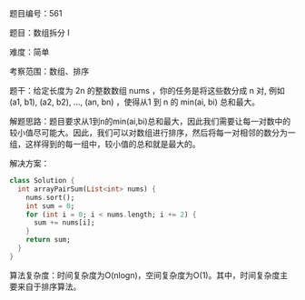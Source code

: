 题目编号：561

题目：数组拆分 I

难度：简单

考察范围：数组、排序

题干：给定长度为 2n 的整数数组 nums ，你的任务是将这些数分成 n 对, 例如 (a1, b1), (a2, b2), ..., (an, bn) ，使得从1 到 n 的 min(ai, bi) 总和最大。

解题思路：题目要求从1到n的min(ai,bi)总和最大，因此我们需要让每一对数中的较小值尽可能大。因此，我们可以对数组进行排序，然后将每一对相邻的数分为一组，这样得到的每一组中，较小值的总和就是最大的。

解决方案：

```dart
class Solution {
  int arrayPairSum(List<int> nums) {
    nums.sort();
    int sum = 0;
    for (int i = 0; i < nums.length; i += 2) {
      sum += nums[i];
    }
    return sum;
  }
}
```

算法复杂度：时间复杂度为O(nlogn)，空间复杂度为O(1)。其中，时间复杂度主要来自于排序算法。